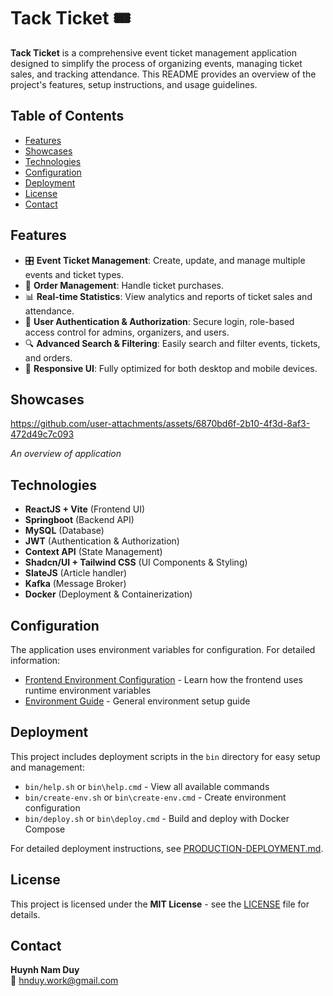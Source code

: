 # Tack Ticket 🎟️

**Tack Ticket** is a comprehensive event ticket management application designed to simplify the process of organizing events, managing ticket sales, and tracking attendance. This README provides an overview of the project's features, setup instructions, and usage guidelines.

## Table of Contents

- [Features](#features)
- [Showcases](#showcases)
- [Technologies](#technologies)
- [Configuration](#configuration)
- [Deployment](#deployment)
- [License](#license)
- [Contact](#contact)

## Features

- 🎛 **Event Ticket Management**: Create, update, and manage multiple events and ticket types.
- 🧾 **Order Management**: Handle ticket purchases.
- 📊 **Real-time Statistics**: View analytics and reports of ticket sales and attendance.
- 🔐 **User Authentication & Authorization**: Secure login, role-based access control for admins, organizers, and users.
- 🔍 **Advanced Search & Filtering**: Easily search and filter events, tickets, and orders.
- 📱 **Responsive UI**: Fully optimized for both desktop and mobile devices.

## Showcases
https://github.com/user-attachments/assets/6870bd6f-2b10-4f3d-8af3-472d49c7c093

*An overview of application*


## Technologies

- **ReactJS + Vite** (Frontend UI)
- **Springboot** (Backend API)
- **MySQL** (Database)
- **JWT** (Authentication & Authorization)
- **Context API** (State Management)
- **Shadcn/UI + Tailwind CSS** (UI Components & Styling)
- **SlateJS** (Article handler)
- **Kafka** (Message Broker)
- **Docker** (Deployment & Containerization)

## Configuration

The application uses environment variables for configuration. For detailed information:

- [Frontend Environment Configuration](./doc/FRONTEND-ENV-CONFIG.md) - Learn how the frontend uses runtime environment variables
- [Environment Guide](./doc/ENV-GUIDE.md) - General environment setup guide

## Deployment

This project includes deployment scripts in the `bin` directory for easy setup and management:

- `bin/help.sh` or `bin\help.cmd` - View all available commands
- `bin/create-env.sh` or `bin\create-env.cmd` - Create environment configuration
- `bin/deploy.sh` or `bin\deploy.cmd` - Build and deploy with Docker Compose

For detailed deployment instructions, see [PRODUCTION-DEPLOYMENT.md](PRODUCTION-DEPLOYMENT.md).

## License

This project is licensed under the **MIT License** - see the [LICENSE](LICENSE.md) file for details.

## Contact

**Huynh Nam Duy**  
📧 [hnduy.work@gmail.com](mailto:hnduy.work@gmail.com)